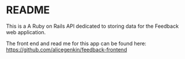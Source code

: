 # README
This is a A Ruby on Rails API dedicated to storing data for the Feedback web application.

The front end and read me for this app can be found here: https://github.com/alicegenkin/feedback-frontend
